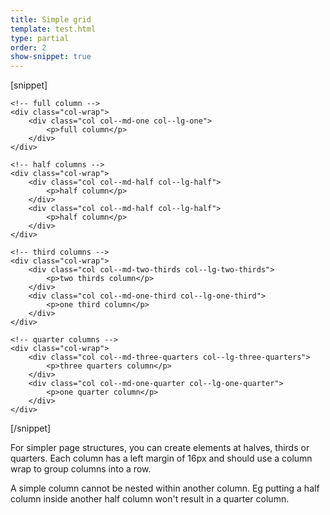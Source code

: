 ```yaml
---
title: Simple grid
template: test.html
type: partial
order: 2
show-snippet: true
---
```

[snippet]
<div class="wrapper">

    <!-- full column -->
    <div class="col-wrap">
        <div class="col col--md-one col--lg-one">
            <p>full column</p>
        </div>
    </div>
    
    <!-- half columns -->
    <div class="col-wrap">
        <div class="col col--md-half col--lg-half">
            <p>half column</p>
        </div>
        <div class="col col--md-half col--lg-half">
            <p>half column</p>
        </div>
    </div>
    
    <!-- third columns -->
    <div class="col-wrap">
        <div class="col col--md-two-thirds col--lg-two-thirds">
            <p>two thirds column</p>
        </div>
        <div class="col col--md-one-third col--lg-one-third">
            <p>one third column</p>
        </div>
    </div>
    
    <!-- quarter columns -->
    <div class="col-wrap">
        <div class="col col--md-three-quarters col--lg-three-quarters">
            <p>three quarters column</p>
        </div>
        <div class="col col--md-one-quarter col--lg-one-quarter">
            <p>one quarter column</p>
        </div>
    </div>

</div>
[/snippet]

For simpler page structures, you can create elements at halves, thirds or quarters. Each column has a left margin of 16px and should use a column wrap to group columns into a row.

A simple column cannot be nested within another column. Eg putting a half column inside another half column won't result in a quarter column.